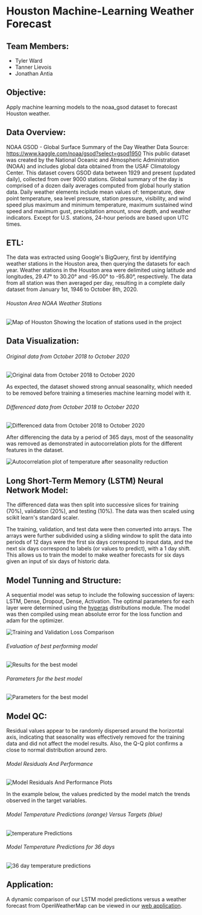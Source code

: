 # Houston Machine-Learning Weather Forecast

## Team Members:
* Tyler Ward
* Tanner Lievois
* Jonathan Antia

## Objective: 
Apply machine learning models to the noaa_gsod dataset to forecast Houston weather.

## Data Overview:
NOAA GSOD - Global Surface Summary of the Day Weather Data
Source: https://www.kaggle.com/noaa/gsod?select=gsod1950
This public dataset was created by the National Oceanic and Atmospheric Administration (NOAA) and includes global data obtained from the USAF Climatology Center. This dataset covers GSOD data between 1929 and present (updated daily), collected from over 9000 stations.
Global summary of the day is comprised of a dozen daily averages computed from global hourly station data. Daily weather elements include mean values of: temperature, dew point temperature, sea level pressure, station pressure, visibility, and wind speed plus maximum and minimum temperature, maximum sustained wind speed and maximum gust, precipitation amount, snow depth, and weather indicators. Except for U.S. stations, 24-hour periods are based upon UTC times.

## ETL:
The data was extracted using Google's BigQuery, first by identifying weather stations in the Houston area, then querying the datasets for each year. Weather stations in the Houston area were delimited using latitude and longitudes, 29.47° to 30.20° and -95.00° to -95.80°, respectively. The data from all station was then averaged per day, resulting in a complete daily dataset from January 1st, 1946 to October 8th, 2020.

###### *Houston Area NOAA Weather Stations*
![Map of Houston Showing the location of stations used in the project](/images/mapStations.png)

## Data Visualization:

###### *Original data from October 2018 to October 2020*
![Original data from October 2018 to October 2020](/images/dataWithSeasonality.png)

As expected, the dataset showed strong annual seasonality, which needed to be removed before training a timeseries machine learning model with it.

###### *Differenced data from October 2018 to October 2020*
![Differenced data from October 2018 to October 2020](/images/differencedData.png)

After differencing the data by a period of 365 days, most of the seasonality was removed as demonstrated in autocorrelation plots for the different features in the dataset.

![Autocorrelation plot of temperature after seasonality reduction](/images/tempAutocorrelation.png)

## Long Short-Term Memory (LSTM) Neural Network Model:

The differenced data was then split into successive slices for training (70%), validation (20%), and testing (10%). The data was then scaled using scikit learn's standard scaler.

The training, validation, and test data were then converted into arrays. The arrays were further subdivided using a sliding window to split the data into periods of 12 days were the first six days correspond to input data, and the next six days correspond to labels (or values to predict), with a 1 day shift. This allows us to train the model to make weather forecasts for six days given an input of six days of historic data.

## Model Tunning and Structure:

A sequential model was setup to include the following succession of layers: LSTM, Dense, Dropout, Dense, Activation. The optimal parameters for each layer were determined using the [hyperas](https://github.com/maxpumperla/hyperas) distributions module. The model was then compiled using mean absolute error for the loss function and adam for the optimizer.

![Training and Validation Loss Comparison](/images/bestModelTrainingVsValidationLoss.png)

###### *Evaluation of best performing model*
![Results for the best model](/images/bestModelResults.png)

###### *Parameters for the best model*
![Parameters for the best model](/images/bestModelParams.png)

## Model QC:

Residual values appear to be randomly dispersed around the horizontal axis, indicating that seasonality was effectively removed for the training data and did not affect the model results. Also, the Q-Q plot confirms a close to normal distribution around zero.

###### *Model Residuals And Performance*
![Model Residuals And Performance Plots](/images/modelResidualsAndPerformancePlots.png)

In the example below, the values predicted by the model match the trends observed in the target variables.

###### *Model Temperature Predictions (orange) Versus Targets (blue)*
![temperature Predictions](/images/temperaturePredictions.png)

###### *Model Temperature Predictions for 36 days*
![36 day temperature predictions](/images/Figure_1.png)

## Application:

A dynamic comparison of our LSTM model predictions versus a weather forecast from OpenWeatherMap can be viewed in our [web application](https://lstm-weather.herokuapp.com/).